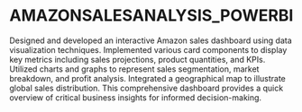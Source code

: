 # AMAZONSALESANALYSIS_POWERBI
Designed and developed an interactive Amazon sales dashboard using data visualization techniques. Implemented various card components to display key metrics including sales projections, product quantities, and KPIs. Utilized charts and graphs to represent sales segmentation, market breakdown, and profit analysis. Integrated a geographical map to illustrate global sales distribution. This comprehensive dashboard provides a quick overview of critical business insights for informed decision-making.
